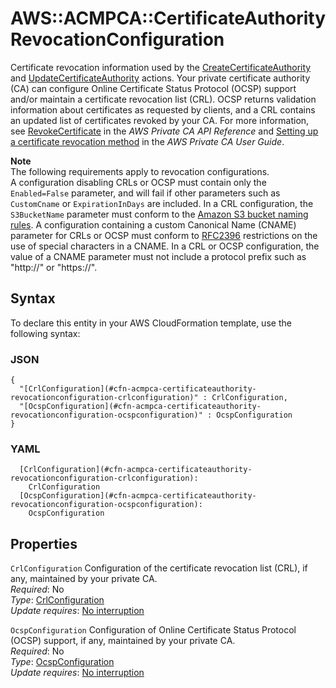 # AWS::ACMPCA::CertificateAuthority RevocationConfiguration<a name="aws-properties-acmpca-certificateauthority-revocationconfiguration"></a>

Certificate revocation information used by the [CreateCertificateAuthority](https://docs.aws.amazon.com/privateca/latest/APIReference/API_CreateCertificateAuthority.html) and [UpdateCertificateAuthority](https://docs.aws.amazon.com/privateca/latest/APIReference/API_UpdateCertificateAuthority.html) actions\. Your private certificate authority \(CA\) can configure Online Certificate Status Protocol \(OCSP\) support and/or maintain a certificate revocation list \(CRL\)\. OCSP returns validation information about certificates as requested by clients, and a CRL contains an updated list of certificates revoked by your CA\. For more information, see [RevokeCertificate](https://docs.aws.amazon.com/privateca/latest/APIReference/API_RevokeCertificate.html) in the _AWS Private CA API Reference_ and [Setting up a certificate revocation method](https://docs.aws.amazon.com/privateca/latest/userguide/revocation-setup.html) in the _AWS Private CA User Guide_\.

**Note**  
The following requirements apply to revocation configurations\.  
A configuration disabling CRLs or OCSP must contain only the `Enabled=False` parameter, and will fail if other parameters such as `CustomCname` or `ExpirationInDays` are included\.
In a CRL configuration, the `S3BucketName` parameter must conform to the [Amazon S3 bucket naming rules](https://docs.aws.amazon.com/AmazonS3/latest/userguide/bucketnamingrules.html)\.
A configuration containing a custom Canonical Name \(CNAME\) parameter for CRLs or OCSP must conform to [RFC2396](https://www.ietf.org/rfc/rfc2396.txt) restrictions on the use of special characters in a CNAME\.
In a CRL or OCSP configuration, the value of a CNAME parameter must not include a protocol prefix such as "http://" or "https://"\.

## Syntax<a name="aws-properties-acmpca-certificateauthority-revocationconfiguration-syntax"></a>

To declare this entity in your AWS CloudFormation template, use the following syntax:

### JSON<a name="aws-properties-acmpca-certificateauthority-revocationconfiguration-syntax.json"></a>

```
{
  "[CrlConfiguration](#cfn-acmpca-certificateauthority-revocationconfiguration-crlconfiguration)" : CrlConfiguration,
  "[OcspConfiguration](#cfn-acmpca-certificateauthority-revocationconfiguration-ocspconfiguration)" : OcspConfiguration
}
```

### YAML<a name="aws-properties-acmpca-certificateauthority-revocationconfiguration-syntax.yaml"></a>

```
  [CrlConfiguration](#cfn-acmpca-certificateauthority-revocationconfiguration-crlconfiguration):
    CrlConfiguration
  [OcspConfiguration](#cfn-acmpca-certificateauthority-revocationconfiguration-ocspconfiguration):
    OcspConfiguration
```

## Properties<a name="aws-properties-acmpca-certificateauthority-revocationconfiguration-properties"></a>

`CrlConfiguration` <a name="cfn-acmpca-certificateauthority-revocationconfiguration-crlconfiguration"></a>
Configuration of the certificate revocation list \(CRL\), if any, maintained by your private CA\.  
_Required_: No  
_Type_: [CrlConfiguration](aws-properties-acmpca-certificateauthority-crlconfiguration.md)  
_Update requires_: [No interruption](https://docs.aws.amazon.com/AWSCloudFormation/latest/UserGuide/using-cfn-updating-stacks-update-behaviors.html#update-no-interrupt)

`OcspConfiguration` <a name="cfn-acmpca-certificateauthority-revocationconfiguration-ocspconfiguration"></a>
Configuration of Online Certificate Status Protocol \(OCSP\) support, if any, maintained by your private CA\.  
_Required_: No  
_Type_: [OcspConfiguration](aws-properties-acmpca-certificateauthority-ocspconfiguration.md)  
_Update requires_: [No interruption](https://docs.aws.amazon.com/AWSCloudFormation/latest/UserGuide/using-cfn-updating-stacks-update-behaviors.html#update-no-interrupt)
